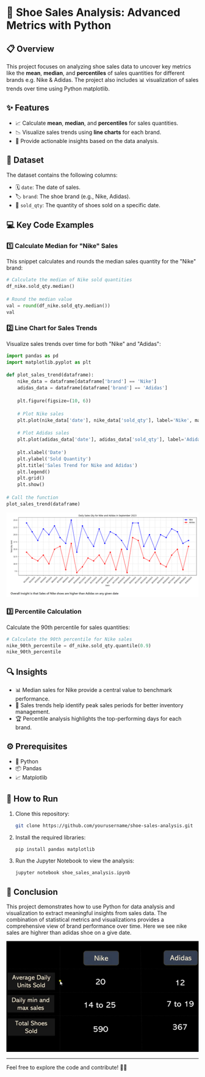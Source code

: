 # 👟 Shoe Sales Analysis: Advanced Metrics with Python

## 📋 Overview  
This project focuses on analyzing shoe sales data to uncover key metrics like the **mean**, **median**, and **percentiles** of sales quantities for different brands e.g. Nike & Adidas. The project also includes 📊 visualization of sales trends over time using Python matplotlib.

## ✨ Features  
- 📈 Calculate **mean**, **median**, and **percentiles** for sales quantities.  
- 📉 Visualize sales trends using **line charts** for each brand.  
- 🧠 Provide actionable insights based on the data analysis.

## 📂 Dataset  
The dataset contains the following columns:  
- 🗓️ `date`: The date of sales.  
- 🏷️ `brand`: The shoe brand (e.g., Nike, Adidas).  
- 🔢 `sold_qty`: The quantity of shoes sold on a specific date.

## 💻 Key Code Examples  

### 1️⃣ Calculate Median for "Nike" Sales  
This snippet calculates and rounds the median sales quantity for the "Nike" brand:  
```python
# Calculate the median of Nike sold quantities
df_nike.sold_qty.median()

# Round the median value
val = round(df_nike.sold_qty.median())
val
```

### 2️⃣ Line Chart for Sales Trends  
Visualize sales trends over time for both "Nike" and "Adidas":  
```python
import pandas as pd
import matplotlib.pyplot as plt

def plot_sales_trend(dataframe):
    nike_data = dataframe[dataframe['brand'] == 'Nike']
    adidas_data = dataframe[dataframe['brand'] == 'Adidas']

    plt.figure(figsize=(10, 6))

    # Plot Nike sales
    plt.plot(nike_data['date'], nike_data['sold_qty'], label='Nike', marker='o')

    # Plot Adidas sales
    plt.plot(adidas_data['date'], adidas_data['sold_qty'], label='Adidas', marker='o')

    plt.xlabel('Date')
    plt.ylabel('Sold Quantity')
    plt.title('Sales Trend for Nike and Adidas')
    plt.legend()
    plt.grid()
    plt.show()

# Call the function
plot_sales_trend(dataframe)
```

![Line Chart](https://github.com/Rohesen/Shoe-Sales-Analysis-Using-Mean-Median-Percentile/blob/main/Screenshot%202025-01-25%20171304.png)

### 3️⃣ Percentile Calculation  
Calculate the 90th percentile for sales quantities:  
```python
# Calculate the 90th percentile for Nike sales
nike_90th_percentile = df_nike.sold_qty.quantile(0.9)
nike_90th_percentile
```

## 🔍 Insights  
- 📊 Median sales for Nike provide a central value to benchmark performance.  
- 📅 Sales trends help identify peak sales periods for better inventory management.  
- 🏆 Percentile analysis highlights the top-performing days for each brand.



## ⚙️ Prerequisites  
- 🐍 Python 
- 📦 Pandas  
- 📈 Matplotlib  

## 🚀 How to Run  
1. Clone this repository:  
   ```bash
   git clone https://github.com/yourusername/shoe-sales-analysis.git
   ```  
2. Install the required libraries:  
   ```bash
   pip install pandas matplotlib
   ```  
3. Run the Jupyter Notebook to view the analysis:  
   ```bash
   jupyter notebook shoe_sales_analysis.ipynb
   ```  

## 🏁 Conclusion  
This project demonstrates how to use Python for data analysis and visualization to extract meaningful insights from sales data. The combination of statistical metrics and visualizations provides a comprehensive view of brand performance over time. Here we see nike sales are highrer than adidas shoe on a give date. 

![Conclusion](https://github.com/Rohesen/Shoe-Sales-Analysis-Using-Mean-Median-Percentile/blob/main/Screenshot%202025-01-25%20171630.png)

---  
Feel free to explore the code and contribute! 🚀✨  
